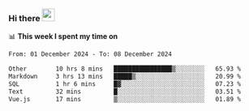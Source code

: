 ### Hi there <a href="https://www.gautamkrishnar.com/"><img src="https://media.giphy.com/media/hvRJCLFzcasrR4ia7z/giphy.gif" width="25px"></a>

📊 **This week I spent my time on**

<!--START_SECTION:waka-->

```txt
From: 01 December 2024 - To: 08 December 2024

Other        10 hrs 8 mins   ████████████████▒░░░░░░░░   65.93 %
Markdown     3 hrs 13 mins   █████▒░░░░░░░░░░░░░░░░░░░   20.99 %
SQL          1 hr 6 mins     █▓░░░░░░░░░░░░░░░░░░░░░░░   07.23 %
Text         32 mins         █░░░░░░░░░░░░░░░░░░░░░░░░   03.51 %
Vue.js       17 mins         ▒░░░░░░░░░░░░░░░░░░░░░░░░   01.89 %
```

<!--END_SECTION:waka-->
